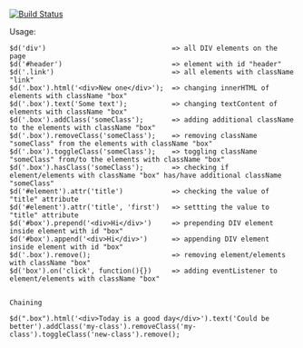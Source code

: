 [![Build Status](https://travis-ci.org/dmitriyakkerman/dom-library.svg?branch=master)](https://travis-ci.org/dmitriyakkerman/dom-library)

Usage:      
 
    $d('div')                               => all DIV elements on the page
    $d('#header')                           => element with id "header"
    $d('.link')                             => all elements with className "link"          
    $d('.box').html('<div>New one</div>');  => changing innerHTML of elements with className "box"  
    $d('.box').text('Some text');           => changing textContent of elements with className "box"     
    $d('.box').addClass('someClass');       => adding additional className to the elements with className "box"        
    $d('.box').removeClass('someClass');    => removing className "someClass" from the elements with className "box"              
    $d('.box').toggleClass('someClass');    => toggling className "someClass" from/to the elements with className "box"
    $d('.box').hasClass('someClass');       => checking if element/elements with className "box" has/have additional className "someClass"
    $d('#element').attr('title')            => checking the value of "title" attribute
    $d('#element').attr('title', 'first')   => settting the value to "title" attribute  
    $d('#box').prepend('<div>Hi</div>')     => prepending DIV element inside element with id "box"
    $d('#box').append('<div>Hi</div>')      => appending DIV element inside element with id "box"  
    $d('.box').remove();                    => removing element/elements with className "box"
    $d('box').on('click', function(){})     => adding eventListener to element/elements with className "box"
    
        
    Chaining
        
    $d(".box").html('<div>Today is a good day</div>').text('Could be better').addClass('my-class').removeClass('my-class').toggleClass('new-class').remove();    
    

